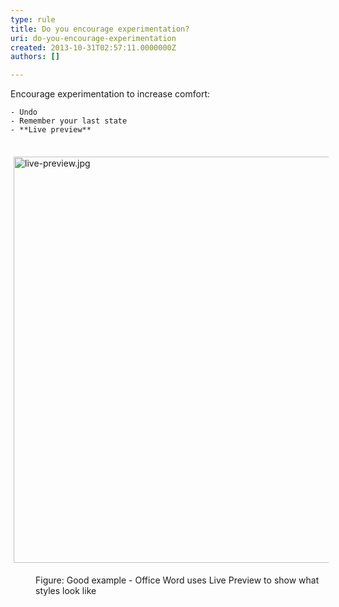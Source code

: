 ```yaml
---
type: rule
title: Do you encourage experimentation?
uri: do-you-encourage-experimentation
created: 2013-10-31T02:57:11.0000000Z
authors: []

---
```


 
Encourage experimentation to increase comfort:

    - Undo
    - Remember your last state
    - **Live preview**

 <dl class="ssw15-rteElement-ImageArea">​<img src="/DesignandPresentation/RulestoBetterInterfacesGeneral/PublishingImages/live-preview.jpg" alt="live-preview.jpg" style="margin&#58;5px;width&#58;650px;"></dl><dd class="ssw15-rteElement-FigureGood">Figure&#58; Good example - Office Word uses Live Preview to show what styles look like</dd>
